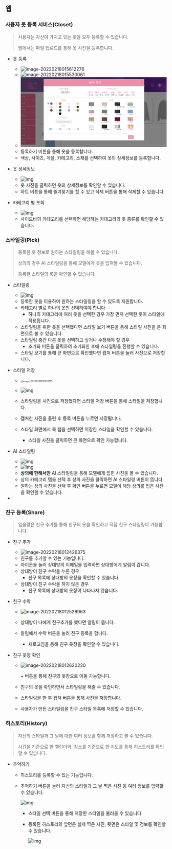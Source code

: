 ## **웹**

### 사용자 옷 등록 서비스(Closet)

> 사용자는 자신이 가지고 있는 옷을 모두 등록할 수 있습니다.
>
> 웹에서는 파일 업로드를 통해 옷 사진을 등록합니다.
>
> 

- 옷 등록
  - ![image-20220218015612276](C:\Users\multicampus\Documents\GitHub\S06P12D104\exec\image\image-20220218015612276.png)
  - ![image-20220218015530061](image/image-20220218015530061.png)
  - ![img](.\image\9zqjZQFpqYrOLfTbRLHsr2vUGWFhno8q3-Dpf6NxURMKWd6sD_Iq03_urNo5HtDHDJ7LvOUMwOvuM6U3FmT5oNehTYaehtjzRavpsecfW9yJz5OZtDlNf8TkPJS4v971CEPhZJ9vxiMb.png)
  - 등록하기 버튼을 통해 옷을 등록합니다.
  - 색상, 사이즈, 계절, 카테고리, 소재를 선택하여 옷의 상세정보를 등록합니다.



- 옷 상세정보
  - ![img](C:\Users\multicampus\Documents\GitHub\S06P12D104\exec\image\KIWU7NPPIwMdcIuC3IYxvLZv52Ietgya-c4V6wAvBZQEzFBuAklQQ4esM3jEoDCN1U-tDhiRRSLUwvTaXwUXbXzlF1WFf4oEoiQ2X4bkFLmpHVM1nRzhORDoGkOGPNe4QfPup4kDUcyY.png)
  - 옷 사진을 클릭하면 옷의 상세정보를 확인할 수 있습니다.
  - 하트 버튼을 통해 즐겨찾기를 할 수 있고 삭제 버튼을 통해 삭제할 수 있습니다.


- 카테고리 별 조회
  - ![img](C:\Users\multicampus\Documents\GitHub\S06P12D104\exec\image\qW8rPVlKcrB8x8WcobBlZYLMSMR4p1bTQbEOQZ4EDQ1ppVMit5Bc_f-3OmxQmIOuJs3bpqkuFYBrlv40MiL76Hq_H7jV_COiEFUEIyWqKUF_lRIKKmVStpyL00NxWLgvTWfNpTCYisvl.png)
  - 사이드바의 카테고리를 선택하면 해당하는 카테고리의 옷 종류를 확인할 수 있습니다.

### 스타일링(Pick)

> 등록한 옷 정보로 원하는 스타일링을 해볼 수 있습니다.
>
> 상의의 경우 AI 스타일링을 통해 모델에게 옷을 입혀볼 수 있습니다.
>
> 등록한 스타일의 룩을 확인할 수 있습니다.

- 스타일링

  - ![img](C:\Users\multicampus\Documents\GitHub\S06P12D104\exec\image\CabRl9VF7LAr5S33p4SI8Y6wmMHO8pocnXqFSO40OIlOvzYjkmrQM4fW_ndN3eB1dAFZ1NbRfRIPYhRbuFG4-weQb8pMIJ_V2dBVNj_cNGCfUbyMZjtw-WPlvu49gf_W2T1VlzkmV9HK.png)
  - 등록한 옷을 이용하여 원하는 스타일링을 할 수 있도록 지원합니다.
  - 카테고리 별로 하나의 옷만 선택하여야 합니다
    - 하나의 카테고리에 여러 옷을 선택한 경우 가장 먼저 선택한 옷이 스타일에 적용됩니다.
  - 스타일링을 위한 옷을 선택했다면 스타일 보기 버튼을 통해 스타일 사진을 큰 화면으로 볼 수 있습니다.
  - 스타일링 중간 다른 옷을 선택하고 싶거나 수정해야 할 경우 
    - 초기화 버튼을 클릭하여 초기화한 후에 스타일링을 진행할 수 있습니다.
  - 스타일 보기를 통해 큰 화면으로 확인했다면 캡처 버튼을 눌러 사진으로 저장합니다.

- 스타일 저장

  - <img src="C:\Users\multicampus\Documents\GitHub\S06P12D104\exec\image\image-20220218012255155.png" alt="image-20220218012255155" style="zoom: 50%;" />

    

  - ![img](C:\Users\multicampus\Documents\GitHub\S06P12D104\exec\image\ZJswnBC0YW8I1rGBNxARvZ6699EhivujymdUsj-EI4567UL4C3RoYyVXEfWMZg4skJKjHBMoojMttDxZkAmWMn44dS6XHn-lJZXEHIOPsWuK0JSyc_df465H4uoJMwW45M9OdjlTdpdN.png)

  - 스타일링을 사진으로 저장했다면 스타일 저장 버튼을 통해 스타일을 저장합니다.

  - 캡처한 사진을 올린 후 등록 버튼을 누르면 저장됩니다.

  - 스타일 화면에서 룩 탭을 선택하면 저장한 스타일을 확인할 수 있습니다.

    - 스타일 사진을 클릭하면 큰 화면으로 확인 가능합니다.

- AI 스타일링

  - ![img](C:\Users\multicampus\Documents\GitHub\S06P12D104\exec\image\McNCLrztO6pqCO7i5bCBeeRcw92xk91vpjZ6nji-H2H_otA3w8zgIShemkeGrTdl6b42M0quy8k9AvSOCx4mKI62BDJgZJo8GcezY-JypsmfTwmCplpVuwQPjtUYJSYoeUvv6cLK5QtU.png)
  - ![img](C:\Users\multicampus\Documents\GitHub\S06P12D104\exec\image\bjDZgAPedRAl1zRRi9VkHgMarJ_zNAyUrn-V_dAtniMAwDcVeS_kjPQ_6hIWyNxd6xvEM8i5dzgFZE1wX2rCOo3Z2cemTY9UCVVJfkLwAq1RESfOe2F-t2-c-Y0lU8PFQ0VjvUPQ-68y.png)
  - **상의에 한해서만** AI 스타일링을 통해 모델에게 입힌 사진을 볼 수 있습니다.
  - 상의 카테고리 탭을 선택 후 상의 사진을 클릭하면 AI 스타일링 버튼이 뜹니다.
  - 원하는 상의 사진을 선택 후 확인 버튼을 누르면 모델이 해당 상의를 입은 사진을 확인할 수 있습니다.

- 

### 친구 등록(Share)

> 입을랑은 친구 추가를 통해 친구의 옷을 확인하고 직접 친구 스타일링이 가능합니다.

- 친구 추가

  - ![image-20220218012426375](C:\Users\multicampus\Documents\GitHub\S06P12D104\exec\image\image-20220218012426375.png)
  - 친구를 추가할 수 있는 기능입니다.
  - 아이콘을 눌러 상대방의 이메일을 입력하면 상대방에게 알림이 갑니다.
  - 상대방이 친구 수락을 누른 경우
    - 친구 목록에 상대방의 옷장을 확인할 수 있습니다.
  - 상대방이 친구 수락을 하지 않은 경우
    - 친구 목록에 상대방의 옷장이 나타나지 않습니다.

- 친구 수락

  - ![image-20220218012528963](C:\Users\multicampus\Documents\GitHub\S06P12D104\exec\image\image-20220218012528963.png)

    

  - 상대방이 나에게 친구추가를 했다면 알림이 뜹니다.

  - 알림에서 수락 버튼을 눌러 친구 등록을 합니다.

    - 새로고침을 통해 친구 옷장을 확인할 수 있습니다.

- 친구 옷장 확인

  - ![image-20220218012620220](C:\Users\multicampus\Documents\GitHub\S06P12D104\exec\image\image-20220218012620220.png)

    \+ 버튼을 통해 친구의 옷장으로 이동 가능합니다.

  - 친구의 옷을 확인하면서 스타일링을 해줄 수 있습니다.

  - 스타일링을 한 후 캡쳐 버튼을 통해 사진을 저장합니다.

  - 사용자가 만든 스타일링을 친구 스타일 목록에 저장할 수 있습니다. 

### 히스토리(History)

> 자신의 스타일과 그 날에 대한 여러 정보를 함께 저장하고 볼 수 있습니다.
>
> 시간을 기준으로 한 캘린더와, 장소를 기준으로 한 지도를 통해 히스토리를 확인할 수 있습니다.

- 추억하기

  - 히스토리를 등록할 수 있는 기능입니다.

  - 추억하기 버튼을 눌러 자신의 스타일과 그 날 찍은 사진 등 여러 정보를 입력할 수 있습니다.

    ![img](C:\Users\multicampus\Documents\GitHub\S06P12D104\exec\image\pyzb77TEXIHZtJWtsjeAf8wU4p4f2Hyw4wo7XTYFU_N0IhXqyz95kHdEFrx0swhYe78ZXgpAKMUbOoT1v8Sci5w1NZE_OQzY_6wch9tnedzQvx_3y9TfEpujccNnodtMgDhsptT1j_w1.png)

    - 스타일 선택 버튼을 통해 저장한 스타일을 불러올 수 있습니다.

    - 등록된 히스토리의 앞면은 실제 찍은 사진, 뒷면은 스타일 및 정보를 확인할 수 있습니다.

      ![img](C:\Users\multicampus\Documents\GitHub\S06P12D104\exec\image\qiBZ_GPQCXw8z1HsMDCGFbx_CRkN7KZwiKrICwTA6eJuXT1Yl3BLegGgVExV7NraJKdSCYX3I9fQdgUbTXs_ILjoo_NbCoPiIEBFMgwgOwmcpMZSTEs9BDSSCNaYcnfwIC6yEGJOZcRS.png)